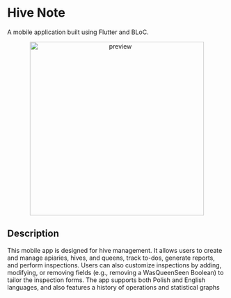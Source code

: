 # Hive Note

A mobile application built using Flutter and BLoC.

<div align="center">
  <img src="https://github.com/user-attachments/assets/c8cbaaeb-6a80-4cf8-8106-c69f8b6afc84" alt="preview" height="400">
</div>

## Description

This mobile app is designed for hive management. It allows users to create and manage apiaries, hives, and queens, track to-dos, generate reports, and perform inspections. Users can also customize inspections by adding, modifying, or removing fields (e.g., removing a WasQueenSeen Boolean) to tailor the inspection forms. The app supports both Polish and English languages, and also features a history of operations and statistical graphs
